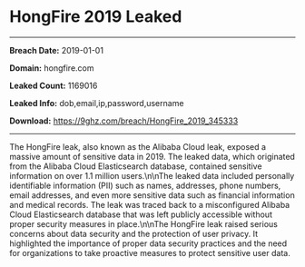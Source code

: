 # HongFire 2019 Leaked

------------
**Breach Date:** 2019-01-01

**Domain:** hongfire.com

**Leaked Count:** 1169016

**Leaked Info:** dob,email,ip,password,username

**Download:** https://9ghz.com/breach/HongFire_2019_345333

------------
The HongFire leak, also known as the Alibaba Cloud leak, exposed a massive amount of sensitive data in 2019. The leaked data, which originated from the Alibaba Cloud Elasticsearch database, contained sensitive information on over 1.1 million users.\n\nThe leaked data included personally identifiable information (PII) such as names, addresses, phone numbers, email addresses, and even more sensitive data such as financial information and medical records. The leak was traced back to a misconfigured Alibaba Cloud Elasticsearch database that was left publicly accessible without proper security measures in place.\n\nThe HongFire leak raised serious concerns about data security and the protection of user privacy. It highlighted the importance of proper data security practices and the need for organizations to take proactive measures to protect sensitive user data.
